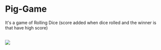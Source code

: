 # Pig-Game
It's a game of Rolling Dice (score added when dice rolled and the winner is that have high score)

<br>
<img src="https://github.com/kuldeep123kd/Pig-Game/blob/master/Untitled.png" />
</br>
